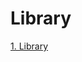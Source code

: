 # Library
[1. Library](https://rolling-scopes-school.github.io/asoliev-JSFEPRESCHOOL2023Q2/library/)<br/>